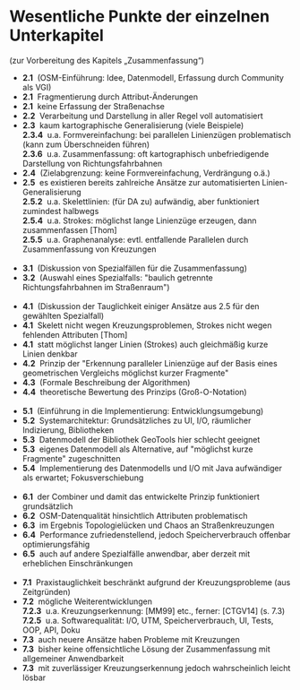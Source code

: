 Wesentliche Punkte der einzelnen Unterkapitel
=============================================

(zur Vorbereitung des Kapitels „Zusammenfassung“)

- __2.1__  (OSM-Einführung: Idee, Datenmodell, Erfassung durch Community als VGI)
- __2.1__  Fragmentierung durch Attribut-Änderungen
- __2.1__  keine Erfassung der Straßenachse
- __2.2__  Verarbeitung und Darstellung in aller Regel voll automatisiert
- __2.3__  kaum kartographische Generalisierung (viele Beispiele)  
  __2.3.4__  u.a. Formvereinfachung: bei parallelen Linienzügen problematisch (kann zum Überschneiden führen)  
  __2.3.6__  u.a. Zusammenfassung: oft kartographisch unbefriedigende Darstellung von Richtungsfahrbahnen
- __2.4__  (Zielabgrenzung: keine Formvereinfachung, Verdrängung o.ä.)
- __2.5__  es existieren bereits zahlreiche Ansätze zur automatisierten Linien-Generalisierung  
  __2.5.2__  u.a. Skelettlinien: (für DA zu) aufwändig, aber funktioniert zumindest halbwegs  
  __2.5.4__  u.a. Strokes: möglichst lange Linienzüge erzeugen, dann zusammenfassen [Thom]  
  __2.5.5__  u.a. Graphenanalyse: evtl. entfallende Parallelen durch Zusammenfassung von Kreuzungen  
   
- __3.1__  (Diskussion von Spezialfällen für die Zusammenfassung)
- __3.2__  (Auswahl eines Spezialfalls: "baulich getrennte Richtungsfahrbahnen im Straßenraum")  
   
- __4.1__  (Diskussion der Tauglichkeit einiger Ansätze aus 2.5 für den gewählten Spezialfall)
- __4.1__  Skelett nicht wegen Kreuzungsproblemen, Strokes nicht wegen fehlenden Attributen [Thom]
- __4.1__  statt möglichst langer Linien (Strokes) auch gleichmäßig kurze Linien denkbar
- __4.2__  Prinzip der "Erkennung paralleler Linienzüge auf der Basis eines geometrischen Vergleichs möglichst kurzer Fragmente"
- __4.3__  (Formale Beschreibung der Algorithmen)
- __4.4__  theoretische Bewertung des Prinzips (Groß-O-Notation)  
   
- __5.1__  (Einführung in die Implementierung: Entwicklungsumgebung)
- __5.2__  Systemarchitektur: Grundsätzliches zu UI, I/O, räumlicher Indizierung, Bibliotheken
- __5.3__  Datenmodell der Bibliothek GeoTools hier schlecht geeignet
- __5.3__  eigenes Datenmodell als Alternative, auf "möglichst kurze Fragmente" zugeschnitten
- __5.4__  Implementierung des Datenmodells und I/O mit Java aufwändiger als erwartet; Fokusverschiebung  
   
- __6.1__  der Combiner und damit das entwickelte Prinzip funktioniert grundsätzlich
- __6.2__  OSM-Datenqualität hinsichtlich Attributen problematisch
- __6.3__  im Ergebnis Topologielücken und Chaos an Straßenkreuzungen
- __6.4__  Performance zufriedenstellend, jedoch Speicherverbrauch offenbar optimierungsfähig
- __6.5__  auch auf andere Spezialfälle anwendbar, aber derzeit mit erheblichen Einschränkungen  
   
- __7.1__  Praxistauglichkeit beschränkt aufgrund der Kreuzungsprobleme (aus Zeitgründen)
- __7.2__  mögliche Weiterentwicklungen  
  __7.2.3__  u.a. Kreuzungserkennung: [MM99] etc., ferner: [CTGV14] (s. 7.3)  
  __7.2.5__  u.a. Softwarequalität: I/O, UTM, Speicherverbrauch, UI, Tests, OOP, API, Doku
- __7.3__  auch neuere Ansätze haben Probleme mit Kreuzungen
- __7.3__  bisher keine offensichtliche Lösung der Zusammenfassung mit allgemeiner Anwendbarkeit
- __7.3__  mit zuverlässiger Kreuzungserkennung jedoch wahrscheinlich leicht lösbar
